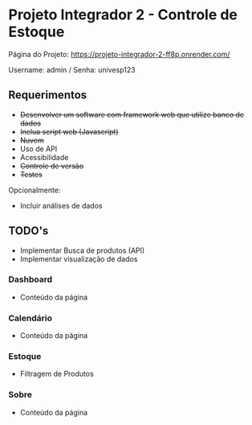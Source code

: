 # Projeto Integrador 2 - Controle de Estoque

Página do Projeto: https://projeto-integrador-2-ff8p.onrender.com/

Username: admin / Senha: univesp123

## Requerimentos

- ~~Desenvolver um software com framework web que utilize banco de dados~~
- ~~Inclua script web (Javascript)~~
- ~~Nuvem~~
- Uso de API
- Acessibilidade 
- ~~Controle de versão~~
- ~~Testes~~

Opcionalmente: 
- Incluir análises de dados


## TODO's

- Implementar Busca de produtos (API)
- Implementar visualização de dados

### Dashboard
- Conteúdo da página

### Calendário
- Conteúdo da página

### Estoque
- Filtragem de Produtos

### Sobre
- Conteúdo da página

